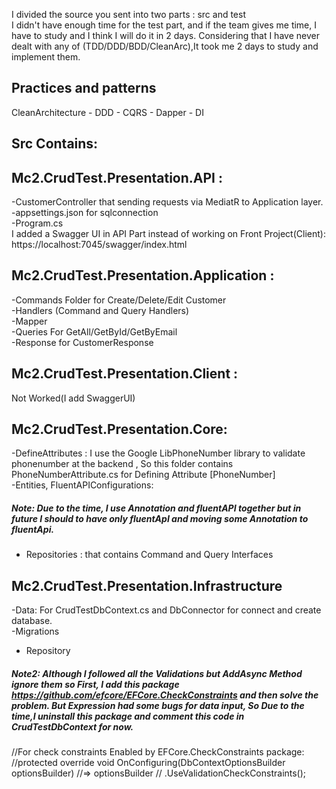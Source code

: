 I divided the source you sent into two parts : src and test <br />
I didn't have enough time for the test part, and if the team gives me time, I have to study and I think I will do it in 2 days. Considering that I have never dealt with any of (TDD/DDD/BDD/CleanArc),It took me 2 days to study and implement them.
## Practices and patterns
CleanArchitecture - DDD - CQRS - Dapper - DI
## Src Contains:
## Mc2.CrudTest.Presentation.API : 
-CustomerController that sending requests via MediatR to Application layer. <br />
-appsettings.json for sqlconnection<br />
-Program.cs<br />
I added a Swagger UI in API Part instead of working on Front Project(Client):<br />
https://localhost:7045/swagger/index.html<br />
## Mc2.CrudTest.Presentation.Application :
-Commands Folder for Create/Delete/Edit Customer <br />
-Handlers (Command and Query Handlers)<br />
-Mapper<br />
-Queries For GetAll/GetById/GetByEmail<br />
-Response for CustomerResponse <br />
## Mc2.CrudTest.Presentation.Client : 
Not Worked(I add SwaggerUI)<br />
## Mc2.CrudTest.Presentation.Core: 
-DefineAttributes : I use the Google LibPhoneNumber library  to validate phonenumber at the backend , So this folder contains PhoneNumberAttribute.cs for Defining Attribute [PhoneNumber]<br />
-Entities, FluentAPIConfigurations: <br />
##### Note: Due to the time, I use Annotation and fluentAPI together but in future I    should to have only fluentApI and moving some Annotation to fluentApi.<br />
- Repositories : that contains Command and Query Interfaces<br />
## Mc2.CrudTest.Presentation.Infrastructure
-Data: For CrudTestDbContext.cs and DbConnector for connect and create database.<br />
-Migrations<br />
- Repository<br />
##### Note2: Although I followed all the Validations but AddAsync Method ignore them so First, I add this package https://github.com/efcore/EFCore.CheckConstraints and then solve the problem. But Expression had some bugs for data input, So Due to the time,I uninstall this package and comment this code in CrudTestDbContext for now. <br />
//For check constraints Enabled by EFCore.CheckConstraints package:
        //protected override void OnConfiguring(DbContextOptionsBuilder optionsBuilder)
        //=> optionsBuilder
        //    .UseValidationCheckConstraints();
